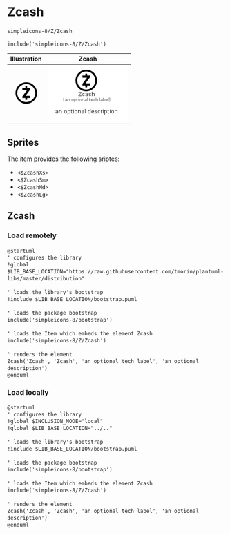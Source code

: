 # Zcash


```text
simpleicons-8/Z/Zcash
```

```text
include('simpleicons-8/Z/Zcash')
```



| Illustration | Zcash |
| :---: | :---: |
| ![illustration for Illustration](../../simpleicons-8/Z/Zcash.png) | ![illustration for Zcash](../../simpleicons-8/Z/Zcash.Local.png) |



## Sprites
The item provides the following sriptes:

- `<$ZcashXs>`
- `<$ZcashSm>`
- `<$ZcashMd>`
- `<$ZcashLg>`





## Zcash

### Load remotely
```plantuml
@startuml
' configures the library
!global $LIB_BASE_LOCATION="https://raw.githubusercontent.com/tmorin/plantuml-libs/master/distribution"

' loads the library's bootstrap
!include $LIB_BASE_LOCATION/bootstrap.puml

' loads the package bootstrap
include('simpleicons-8/bootstrap')

' loads the Item which embeds the element Zcash
include('simpleicons-8/Z/Zcash')

' renders the element
Zcash('Zcash', 'Zcash', 'an optional tech label', 'an optional description')
@enduml
```

### Load locally
```plantuml
@startuml
' configures the library
!global $INCLUSION_MODE="local"
!global $LIB_BASE_LOCATION="../.."

' loads the library's bootstrap
!include $LIB_BASE_LOCATION/bootstrap.puml

' loads the package bootstrap
include('simpleicons-8/bootstrap')

' loads the Item which embeds the element Zcash
include('simpleicons-8/Z/Zcash')

' renders the element
Zcash('Zcash', 'Zcash', 'an optional tech label', 'an optional description')
@enduml
```

